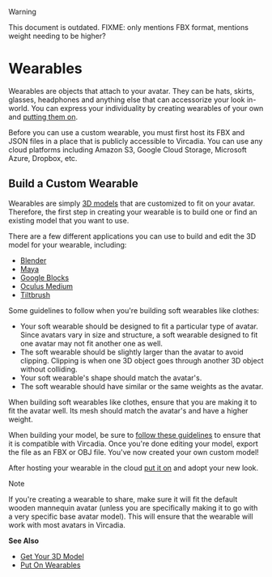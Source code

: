 <div class="admonition warning">
    <p class="admonition-title">Warning</p>
    <p>This document is outdated. FIXME: only mentions FBX format, mentions weight needing to be higher?</p>
</div>

# Wearables

Wearables are objects that attach to your avatar. They can be hats, skirts, glasses, headphones and anything else that can accessorize your look in-world. You can express your individuality by creating wearables of your own and [putting them on](../explore/personalize/add-wearables).

Before you can use a custom wearable, you must first host its FBX and JSON files in a place that is publicly accessible to Vircadia. You can use any cloud platforms including Amazon S3, Google Cloud Storage, Microsoft Azure, Dropbox, etc.

## Build a Custom Wearable
Wearables are simply [3D models](3d-models) that are customized to fit on your avatar. Therefore, the first step in creating your wearable is to build one or find an existing model that you want to use.

There are a few different applications you can use to build and edit the 3D model for your wearable, including:
* [Blender](https://www.blender.org)
* [Maya](https://www.autodesk.com/products/maya/overview)
* [Google Blocks](https://vr.google.com/blocks)
* [Oculus Medium](https://www.oculus.com/medium)
* [Tiltbrush](https://www.tiltbrush.com)

Some guidelines to follow when you're building soft wearables like clothes:

+ Your soft wearable should be designed to fit a particular type of avatar. Since avatars vary in size and structure, a soft wearable designed to fit one avatar may not fit another one as well.
+ The soft wearable should be slightly larger than the avatar to avoid clipping. Clipping is when one 3D object goes through another 3D object without colliding.
+ Your soft wearable's shape should match the avatar's.
+ The soft wearable should have similar or the same weights as the avatar.

When building soft wearables like clothes, ensure that you are making it to fit the avatar well. Its mesh should match the avatar's and have a higher weight.

When building your model, be sure to [follow these guidelines](3d-models/get-model) to ensure that it is compatible with Vircadia.  Once you're done editing your model, export the file as an FBX or OBJ file. You've now created your own custom model!

After hosting your wearable in the cloud [put it on](../explore/personalize/add-wearables) and adopt your new look.

<div class="admonition note">
    <p class="admonition-title">Note</p>
    <p>If you're creating a wearable to share, make sure it will fit the default wooden mannequin avatar (unless you are specifically making it to go with a very specific base avatar model). This will ensure that the wearable will work with most avatars in Vircadia.</p>
</div>


**See Also**

+ [Get Your 3D Model](3d-models/get-model)
+ [Put On Wearables](../explore/personalize/add-wearables)
